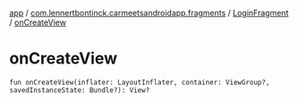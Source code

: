 [app](../../index.md) / [com.lennertbontinck.carmeetsandroidapp.fragments](../index.md) / [LoginFragment](index.md) / [onCreateView](./on-create-view.md)

# onCreateView

`fun onCreateView(inflater: LayoutInflater, container: ViewGroup?, savedInstanceState: Bundle?): View?`